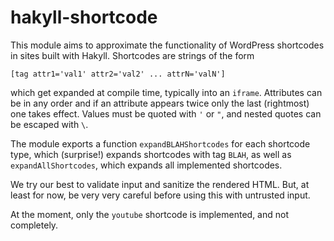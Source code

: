 # hakyll-shortcode

This module aims to approximate the functionality of WordPress shortcodes in sites built with Hakyll. Shortcodes are strings of the form

``[tag attr1='val1' attr2='val2' ... attrN='valN']``

which get expanded at compile time, typically into an ``iframe``. Attributes can be in any order and if an attribute appears twice only the last (rightmost) one takes effect. Values must be quoted with ``'`` or ``"``, and nested quotes can be escaped with ``\``.

The module exports a function ``expandBLAHShortcodes`` for each shortcode type, which (surprise!) expands shortcodes with tag ``BLAH``, as well as ``expandAllShortcodes``, which expands all implemented shortcodes.

We try our best to validate input and sanitize the rendered HTML. But, at least for now, be very very careful before using this with untrusted input.

At the moment, only the ``youtube`` shortcode is implemented, and not completely.
